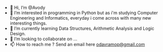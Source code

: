 - 👋 Hi, I’m @Avody
- 👀 I’m interested in programming in Python but as i'm studying Computer Engineering and Informatics, everyday i come across with many new interesting things.
- 🌱 I’m currently learning Data Structures, Arithmetic Analysis and Logic Design.
- 💞️ I’m looking to collaborate on ...
- 📫 How to reach me ? Send an email here odavramop@gmail.com

<!---
Avody/Avody is a ✨ special ✨ repository because its `README.md` (this file) appears on your GitHub profile.
You can click the Preview link to take a look at your changes.
--->
